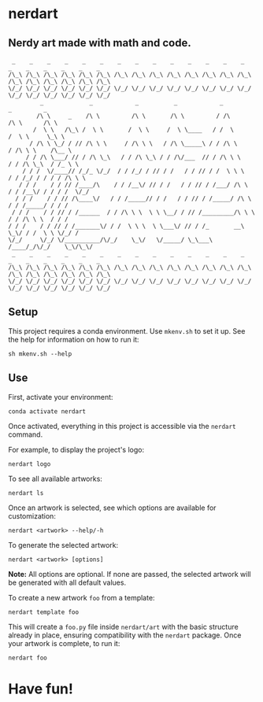 # nerdart


## Nerdy art made with math and code.

```
 _    _    _    _    _    _    _    _    _    _    _    _    _    _    _    _    _    _    _    _
/\_\ /\_\ /\_\ /\_\ /\_\ /\_\ /\_\ /\_\ /\_\ /\_\ /\_\ /\_\ /\_\ /\_\ /\_\ /\_\ /\_\ /\_\ /\_\ /\_\
\/_/ \/_/ \/_/ \/_/ \/_/ \/_/ \/_/ \/_/ \/_/ \/_/ \/_/ \/_/ \/_/ \/_/ \/_/ \/_/ \/_/ \/_/ \/_/ \/_/
         _             _            _          _            _                   _         _
        /\ \     _    /\ \         /\ \       /\ \         / /\                /\ \      /\ \
       /  \ \   /\_\ /  \ \       /  \ \     /  \ \____   / /  \              /  \ \     \_\ \
      / /\ \ \_/ / // /\ \ \     / /\ \ \   / /\ \_____\ / / /\ \            / /\ \ \    /\__ \
     / / /\ \___/ // / /\ \_\   / / /\ \_\ / / /\/___  // / /\ \ \          / / /\ \_\  / /_ \ \
    / / /  \/____// /_/_ \/_/  / / /_/ / // / /   / / // / /  \ \ \        / / /_/ / / / / /\ \ \
   / / /    / / // /____/\    / / /__\/ // / /   / / // / /___/ /\ \      / / /__\/ / / / /  \/_/
  / / /    / / // /\____\/   / / /_____// / /   / / // / /_____/ /\ \    / / /_____/ / / /
 / / /    / / // / /______  / / /\ \ \  \ \ \__/ / // /_________/\ \ \  / / /\ \ \  / / /
/ / /    / / // / /_______\/ / /  \ \ \  \ \___\/ // / /_       __\ \_\/ / /  \ \ \/_/ /
\/_/     \/_/ \/__________/\/_/    \_\/   \/_____/ \_\___\     /____/_/\/_/    \_\/\_\/
 _    _    _    _    _    _    _    _    _    _    _    _    _    _    _    _    _    _    _    _
/\_\ /\_\ /\_\ /\_\ /\_\ /\_\ /\_\ /\_\ /\_\ /\_\ /\_\ /\_\ /\_\ /\_\ /\_\ /\_\ /\_\ /\_\ /\_\ /\_\
\/_/ \/_/ \/_/ \/_/ \/_/ \/_/ \/_/ \/_/ \/_/ \/_/ \/_/ \/_/ \/_/ \/_/ \/_/ \/_/ \/_/ \/_/ \/_/ \/_/
```


## Setup

This project requires a conda environment. Use `mkenv.sh` to set it up. See
the help for information on how to run it:

    sh mkenv.sh --help


## Use

First, activate your environment:

    conda activate nerdart

Once activated, everything in this project is accessible via the `nerdart` command.

For example, to display the project's logo:

    nerdart logo

To see all available artworks:

    nerdart ls

Once an artwork is selected, see which options are available for customization:

    nerdart <artwork> --help/-h

To generate the selected artwork:

    nerdart <artwork> [options]

**Note:** All options are optional. If none are passed, the selected artwork
will be generated with all default values.

To create a new artwork `foo` from a template:

    nerdart template foo

This will create a `foo.py` file inside `nerdart/art` with the basic structure
already in place, ensuring compatibility with the `nerdart` package. Once your
artwork is complete, to run it:

    nerdart foo


# Have fun!
